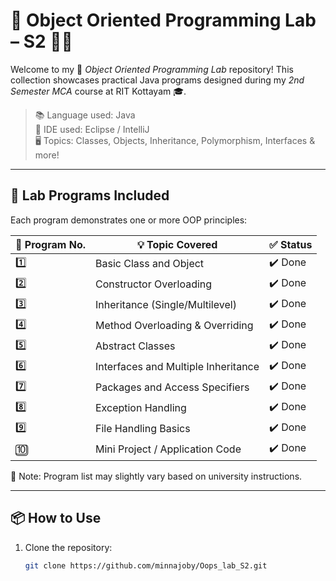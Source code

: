 # 🚀 Object Oriented Programming Lab – S2 🧑‍💻

Welcome to my 🌟 *Object Oriented Programming Lab* repository! This collection showcases practical Java programs designed during my *2nd Semester MCA* course at RIT Kottayam 🎓.

> 📚 Language used: Java  
> 🔢 IDE used: Eclipse / IntelliJ  
> 🖥️ Topics: Classes, Objects, Inheritance, Polymorphism, Interfaces & more!

---

## 📁 Lab Programs Included

Each program demonstrates one or more OOP principles:

| 🔢 Program No. | 💡 Topic Covered                        | ✅ Status |
|---------------|------------------------------------------|----------|
| 1️⃣            | Basic Class and Object                  | ✔️ Done   |
| 2️⃣            | Constructor Overloading                 | ✔️ Done   |
| 3️⃣            | Inheritance (Single/Multilevel)         | ✔️ Done   |
| 4️⃣            | Method Overloading & Overriding         | ✔️ Done   |
| 5️⃣            | Abstract Classes                        | ✔️ Done   |
| 6️⃣            | Interfaces and Multiple Inheritance     | ✔️ Done   |
| 7️⃣            | Packages and Access Specifiers          | ✔️ Done   |
| 8️⃣            | Exception Handling                      | ✔️ Done   |
| 9️⃣            | File Handling Basics                    | ✔️ Done   |
| 🔟            | Mini Project / Application Code          | ✔️ Done   |

📌 Note: Program list may slightly vary based on university instructions.

---

## 📦 How to Use

1. Clone the repository:  
   ```bash
   git clone https://github.com/minnajoby/Oops_lab_S2.git
